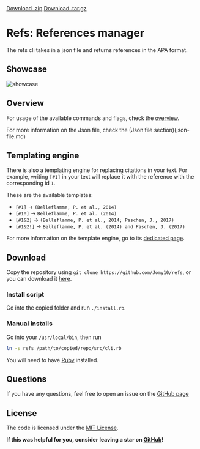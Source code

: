 <section id="downloads" class="clearfix">
    <a href="https://github.com/Jomy10/refs/zipball/master" id="download-zip" class="button"><span>Download .zip</span></a>
    <a href="https://github.com/Jomy10/refs/tarball/master" id="download-tar-gz" class="button"><span>Download .tar.gz</span></a>
</section>

# Refs: References manager

The refs cli takes in a json file and returns references in the APA format.

## Showcase

![showcase](https://github.com/Jomy10/refs/raw/master/assets/showcase.gif)

## Overview

For usage of the available commands and flags, check the [overview](overview.md).

For more information on the Json file, check the (Json file section)(json-file.md)

## Templating engine

There is also a templating engine for replacing citations in your text. For example, writing `[#1]` in your text will replace it with the reference with the corresponding id `1`.

These are the available templates:
- `[#1]` -> `(Belleflamme, P. et al., 2014)` <!--Matching refs command: `refs short -t par -m 1`-->
- `[#1!]` -> `Belleflamme, P. et al. (2014)` <!--Matching refs command: `refs short -m 1` or `refs short -t def -m 1`-->
- `[#1&2]` -> `(Belleflamme, P. et al., 2014; Paschen, J., 2017)` <!--Matching refs command: `refs short -t par -m 1,2`-->
- `[#1&2!]` -> `Belleflamme, P. et al. (2014) and Paschen, J. (2017)` <!--Matching refs command: `refs short -m 1,2`-->

For more information on the template engine, go to its [dedicated page](templates.md).

## Download
Copy the repository using `git clone https://github.com/Jomy10/refs`, or you can download it [here](https://github.com/Jomy10/refs/releases). 

### Install script
Go into the copied folder and run `./install.rb`.

### Manual installs
Go into your `/usr/local/bin`, then run

```bash
ln -s refs /path/to/copied/repo/src/cli.rb
```

You will need to have [Ruby](https://www.ruby-lang.org/en/downloads/) installed.

## Questions
If you have any questions, feel free to open an issue on the [GitHub page](https://github.com/Jomy10/refs/issues)

## License
The code is licensed under the [MIT License](https://github.com/Jomy10/refs/blob/master/LICENSE).

**If this was helpful for you, consider leaving a star on [GitHub](https://github.com/jomy10/refs)!**